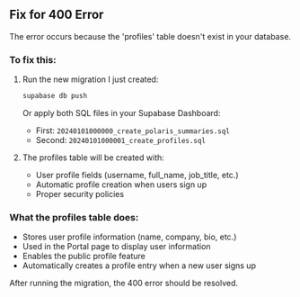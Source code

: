 ## Fix for 400 Error

The error occurs because the 'profiles' table doesn't exist in your database.

### To fix this:

1. Run the new migration I just created:

   ```bash
   supabase db push
   ```

   Or apply both SQL files in your Supabase Dashboard:
   - First: `20240101000000_create_polaris_summaries.sql`
   - Second: `20240101000001_create_profiles.sql`

2. The profiles table will be created with:
   - User profile fields (username, full_name, job_title, etc.)
   - Automatic profile creation when users sign up
   - Proper security policies

### What the profiles table does:

- Stores user profile information (name, company, bio, etc.)
- Used in the Portal page to display user information
- Enables the public profile feature
- Automatically creates a profile entry when a new user signs up

After running the migration, the 400 error should be resolved.

